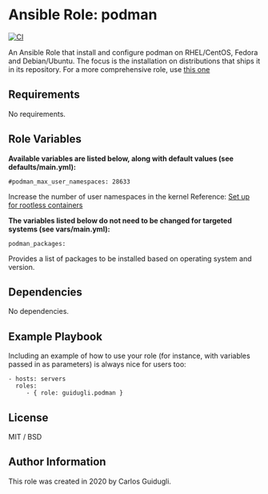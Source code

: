 Ansible Role: podman
=========

[![CI](https://github.com/guidugli/ansible-role-podman/workflows/CI/badge.svg?event=push)](https://github.com/guidugli/ansible-role-podman/actions?query=workflow%3ACI)

An Ansible Role that install and configure podman on RHEL/CentOS, Fedora and Debian/Ubuntu. The focus is the installation on distributions that ships it in its repository. For a more comprehensive role, use [this one](https://github.com/alvistack/ansible-role-podman)

Requirements
------------

No requirements.

Role Variables
--------------

**Available variables are listed below, along with default values (see defaults/main.yml):**

    #podman_max_user_namespaces: 28633

Increase the number of user namespaces in the kernel
Reference: [Set up for rootless containers](https://access.redhat.com/documentation/en-us/red_hat_enterprise_linux_atomic_host/7/html-single/managing_containers/index#set_up_for_rootless_containers)

**The variables listed below do not need to be changed for targeted systems (see vars/main.yml):**

    podman_packages:

Provides a list of packages to be installed based on operating system and version.

Dependencies
------------

No dependencies.

Example Playbook
----------------

Including an example of how to use your role (for instance, with variables passed in as parameters) is always nice for users too:

    - hosts: servers
      roles:
         - { role: guidugli.podman }

License
-------

MIT / BSD

Author Information
------------------

This role was created in 2020 by Carlos Guidugli.
